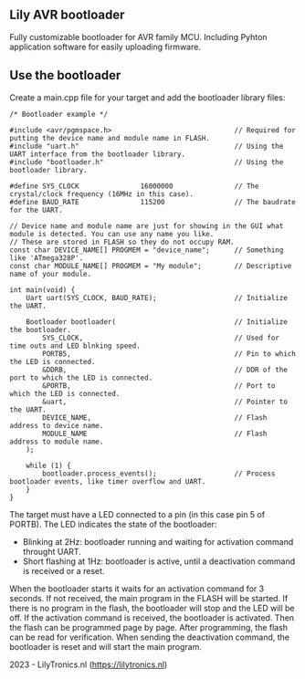 ## Lily AVR bootloader

Fully customizable bootloader for AVR family MCU.
Including Pyhton application software for easily uploading firmware. 

## Use the bootloader

Create a main.cpp file for your target and add the bootloader library files:


    /* Bootloader example */
    
    #include <avr/pgmspace.h>                              // Required for putting the device name and module name in FLASH.
    #include "uart.h"                                      // Using the UART interface from the bootloader library.
    #include "bootloader.h"                                // Using the bootloader library.

    #define SYS_CLOCK               16000000               // The crystal/clock frequency (16MHz in this case).
    #define BAUD_RATE               115200                 // The baudrate for the UART.

    // Device name and module name are just for showing in the GUI what module is detected. You can use any name you like.
    // These are stored in FLASH so they do not occupy RAM.
    const char DEVICE_NAME[] PROGMEM = "device_name";      // Something like 'ATmega328P'.
    const char MODULE_NAME[] PROGMEM = "My module";        // Descriptive name of your module.

    int main(void) {
        Uart uart(SYS_CLOCK, BAUD_RATE);                   // Initialize the UART.

	    Bootloader bootloader(                             // Initialize the bootloader.
	        SYS_CLOCK,                                     // Used for time outs and LED blnking speed.
	        PORTB5,                                        // Pin to which the LED is connected.
	        &DDRB,                                         // DDR of the port to which the LED is connected.
	        &PORTB,                                        // Port to which the LED is connected.
	        &uart,                                         // Pointer to the UART.
	        DEVICE_NAME,                                   // Flash address to device name.
	        MODULE_NAME                                    // Flash address to module name.
	    );
        
        while (1) {
			bootloader.process_events();                   // Process bootloader events, like timer overflow and UART.
	    }
    }

The target must have a LED connected to a pin (in this case pin 5 of PORTB). The LED indicates the state of the bootloader:

* Blinking at 2Hz: bootloader running and waiting for activation command throught UART.
* Short flashing at 1Hz: bootloader is active, until a deactivation command is received or a reset.

When the bootloader starts it waits for an activation command for 3 seconds. If not received, the main program in the FLASH will be started.
If there is no program in the flash, the bootloader will stop and the LED will be off. If the activation command is received, the bootloader is activated.
Then the flash can be programmed page by page. After programming, the flash can be read for verification.
When sending the deactivation command, the bootloader is reset and will start the main program.


2023 - LilyTronics.nl (https://lilytronics.nl)
